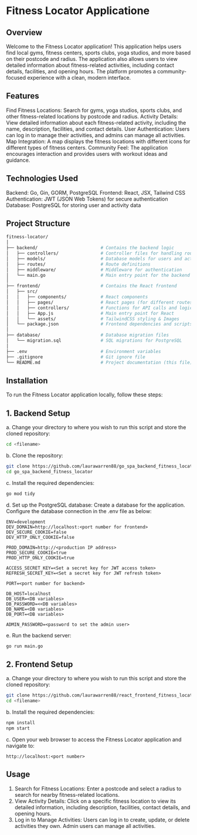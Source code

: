 # **Fitness Locator Applicatione**

## Overview

Welcome to the Fitness Locator application! This application helps users find local gyms, fitness centers, sports clubs, yoga studios, and more based on their postcode and radius. The application also allows users to view detailed information about fitness-related activities, including contact details, facilities, and opening hours. The platform promotes a community-focused experience with a clean, modern interface.

## Features

Find Fitness Locations: Search for gyms, yoga studios, sports clubs, and other fitness-related locations by postcode and radius.
Activity Details: View detailed information about each fitness-related activity, including the name, description, facilities, and contact details.
User Authentication: Users can log in to manage their activities, and admins can manage all activities.
Map Integration: A map displays the fitness locations with different icons for different types of fitness centers.
Community Feel: The application encourages interaction and provides users with workout ideas and guidance.

## Technologies Used

Backend: Go, Gin, GORM, PostgreSQL
Frontend: React, JSX, Tailwind CSS
Authentication: JWT (JSON Web Tokens) for secure authentication
Database: PostgreSQL for storing user and activity data

## Project Structure

```bash
fitness-locator/
│
├── backend/                        # Contains the backend logic
│   ├── controllers/                # Controller files for handling routes
│   ├── models/                     # Database models for users and activities
│   ├── routes/                     # Route definitions
│   ├── middleware/                 # Middleware for authentication
│   └── main.go                     # Main entry point for the backend server
│
├── frontend/                       # Contains the React frontend
│   ├── src/
│   │   ├── components/             # React components
│   │   ├── pages/                  # React pages (for different routes)
│   │   ├── controllers/            # Functions for API calls and logic
│   │   ├── App.js                  # Main entry point for React
│   │   └── assets/                 # TailwindCSS styling & Images
│   └── package.json                # Frontend dependencies and scripts
│
├── database/                       # Database migration files
│   └── migration.sql               # SQL migrations for PostgreSQL
│
├── .env                            # Environment variables
├── .gitignore                      # Git ignore file
└── README.md                       # Project documentation (this file)
```

## Installation

To run the Fitness Locator application locally, follow these steps:

## 1. Backend Setup

a. Change your directory to where you wish to run this script and store the cloned repository:

```bash
cd <filename>
```

b. Clone the repository:

```bash
git clone https://github.com/laurawarren88/go_spa_backend_fitness_locator.git
cd go_spa_backend_fitness_locator
```

c. Install the required dependencies:

```bash
go mod tidy
```

d. Set up the PostgreSQL database:
Create a database for the application.
Configure the database connection in the .env file as below:

```text
ENV=development
DEV_DOMAIN=http://localhost:<port number for frontend>
DEV_SECURE_COOKIE=false
DEV_HTTP_ONLY_COOKIE=false

PROD_DOMAIN=http://<production IP address>
PROD_SECURE_COOKIE=true
PROD_HTTP_ONLY_COOKIE=true

ACCESS_SECRET_KEY=<Set a secret key for JWT access token> 
REFRESH_SECRET_KEY=<Set a secret key for JWT refresh token>

PORT=<port number for backend>

DB_HOST=localhost
DB_USER=<DB variables>
DB_PASSWORD=<<DB variables>
DB_NAME=<DB variables>
DB_PORT=<DB variables>

ADMIN_PASSWORD=<password to set the admin user>
```

e. Run the backend server:

```bash
go run main.go
```

## 2. Frontend Setup

a. Change your directory to where you wish to run this script and store the cloned repository:

```bash
git clone https://github.com/laurawarren88/react_frontend_fitness_locator.git
cd <filename>
```

b. Install the required dependencies:

```bash
npm install
npm start
```

c. Open your web browser to access the Fitness Locator application and navigate to:

```text
http://localhost:<port number> 
```

## Usage

1. Search for Fitness Locations: Enter a postcode and select a radius to search for nearby fitness-related locations.
2. View Activity Details: Click on a specific fitness location to view its detailed information, including description, facilities, contact details, and opening hours.
3. Log in to Manage Activities: Users can log in to create, update, or delete activities they own. Admin users can manage all activities.

